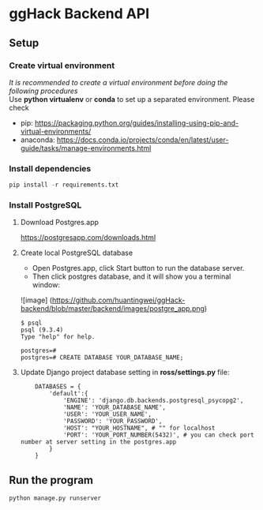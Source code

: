 # ggHack Backend API

## Setup

### Create virtual environment
*It is recommended to create a virtual environment before doing the following procedures*  
Use **python virtualenv** or **conda** to set up a separated environment. Please check
- pip: https://packaging.python.org/guides/installing-using-pip-and-virtual-environments/
- anaconda: https://docs.conda.io/projects/conda/en/latest/user-guide/tasks/manage-environments.html

### Install dependencies
```python
pip install -r requirements.txt
```


### Install PostgreSQL
1. Download Postgres.app
 
   https://postgresapp.com/downloads.html

2. Create local PostgreSQL database
   - Open Postgres.app, click Start button to run the database server. 
   - Then click postgres database, and it will show you a terminal window:
  

   ![image] (https://github.com/huantingwei/ggHack-backend/blob/master/backend/images/postgre_app.png)


   ```
   $ psql
   psql (9.3.4)
   Type "help" for help.

   postgres=#
   postgres=# CREATE DATABASE YOUR_DATABASE_NAME;
   ```

3. Update Django project database setting 
in **ross/settings.py** file:
   ```
       DATABASES = {
           'default':{
               'ENGINE': 'django.db.backends.postgresql_psycopg2', 
               'NAME': 'YOUR_DATABASE_NAME',                      
               'USER': 'YOUR_USER_NAME',                     
               'PASSWORD': 'YOUR_PASSWORD',               
               'HOST': "YOUR_HOSTNAME", # "" for localhost                           
               'PORT': 'YOUR_PORT_NUMBER(5432)', # you can check port number at server setting in the postgres.app                    
           }
       }
   ```


## Run the program
```python
python manage.py runserver
```

